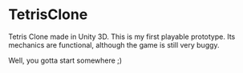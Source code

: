TetrisClone
===========

Tetris Clone made in Unity 3D. This is my first playable prototype.
Its mechanics are functional, although the game is still very buggy.

Well, you gotta start somewhere ;)

